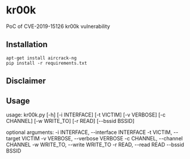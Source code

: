 # kr00k
PoC of CVE-2019-15126 kr00k vulnerability

## Installation
```
apt-get install aircrack-ng
pip install -r requirements.txt
```


## Disclaimer

## Usage 
usage: kr00k.py [-h] [-i INTERFACE] [-t VICTIM] [-v VERBOSE] [-c CHANNEL]
                [-w WRITE_TO] [-r READ] [--bssid BSSID]

optional arguments:
  -i INTERFACE,   --interface INTERFACE
  -t VICTIM,      --target VICTIM
  -v VERBOSE,     --verbose VERBOSE
  -c CHANNEL,     --channel CHANNEL
  -w WRITE_TO,    --write WRITE_TO
  -r READ,        --read READ
  --bssid         BSSID
